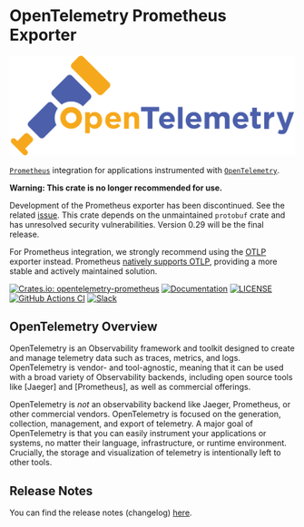 # OpenTelemetry Prometheus Exporter

![OpenTelemetry — An observability framework for cloud-native software.][splash]

[splash]: https://raw.githubusercontent.com/open-telemetry/opentelemetry-rust/main/assets/logo-text.png

[`Prometheus`] integration for applications instrumented with [`OpenTelemetry`]. 

**Warning: This crate is no longer recommended for use.**

Development of the Prometheus exporter has been discontinued. See the related
[issue](https://github.com/open-telemetry/opentelemetry-rust/issues/2451). This
crate depends on the unmaintained `protobuf` crate and has unresolved security
vulnerabilities. Version 0.29 will be the final release.

For Prometheus integration, we strongly recommend using the [OTLP] exporter
instead. Prometheus [natively supports
OTLP](https://prometheus.io/docs/guides/opentelemetry/#enable-the-otlp-receiver),
providing a more stable and actively maintained solution.

[OTLP]: https://docs.rs/opentelemetry-otlp/latest/opentelemetry_otlp/

[![Crates.io: opentelemetry-prometheus](https://img.shields.io/crates/v/opentelemetry-prometheus.svg)](https://crates.io/crates/opentelemetry-prometheus)
[![Documentation](https://docs.rs/opentelemetry-prometheus/badge.svg)](https://docs.rs/opentelemetry-prometheus)
[![LICENSE](https://img.shields.io/crates/l/opentelemetry-prometheus)](https://github.com/open-telemetry/opentelemetry-rust/blob/main/opentelemetry-prometheus/LICENSE)
[![GitHub Actions CI](https://github.com/open-telemetry/opentelemetry-rust/workflows/CI/badge.svg)](https://github.com/open-telemetry/opentelemetry-rust/actions?query=workflow%3ACI+branch%3Amain)
[![Slack](https://img.shields.io/badge/slack-@cncf/otel/rust-brightgreen.svg?logo=slack)](https://cloud-native.slack.com/archives/C03GDP0H023)

## OpenTelemetry Overview

OpenTelemetry is an Observability framework and toolkit designed to create and
manage telemetry data such as traces, metrics, and logs. OpenTelemetry is
vendor- and tool-agnostic, meaning that it can be used with a broad variety of
Observability backends, including open source tools like [Jaeger] and
[Prometheus], as well as commercial offerings.

OpenTelemetry is *not* an observability backend like Jaeger, Prometheus, or other
commercial vendors. OpenTelemetry is focused on the generation, collection,
management, and export of telemetry. A major goal of OpenTelemetry is that you
can easily instrument your applications or systems, no matter their language,
infrastructure, or runtime environment. Crucially, the storage and visualization
of telemetry is intentionally left to other tools.

[`Prometheus`]: https://prometheus.io
[`OpenTelemetry`]: https://crates.io/crates/opentelemetry

## Release Notes

You can find the release notes (changelog) [here](https://github.com/open-telemetry/opentelemetry-rust/blob/main/opentelemetry-prometheus/CHANGELOG.md).
